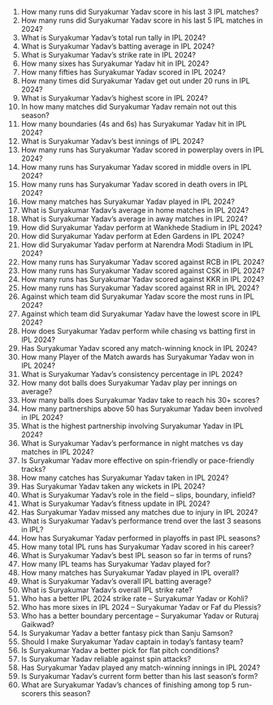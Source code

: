 1. How many runs did Suryakumar Yadav score in his last 3 IPL matches?  
2. How many runs did Suryakumar Yadav score in his last 5 IPL matches in 2024?  
3. What is Suryakumar Yadav’s total run tally in IPL 2024?  
4. What is Suryakumar Yadav’s batting average in IPL 2024?  
5. What is Suryakumar Yadav’s strike rate in IPL 2024?  
6. How many sixes has Suryakumar Yadav hit in IPL 2024?  
7. How many fifties has Suryakumar Yadav scored in IPL 2024?  
8. How many times did Suryakumar Yadav get out under 20 runs in IPL 2024?  
9. What is Suryakumar Yadav’s highest score in IPL 2024?  
10. In how many matches did Suryakumar Yadav remain not out this season?  
11. How many boundaries (4s and 6s) has Suryakumar Yadav hit in IPL 2024?  
12. What is Suryakumar Yadav’s best innings of IPL 2024?  
13. How many runs has Suryakumar Yadav scored in powerplay overs in IPL 2024?  
14. How many runs has Suryakumar Yadav scored in middle overs in IPL 2024?  
15. How many runs has Suryakumar Yadav scored in death overs in IPL 2024?  
16. How many matches has Suryakumar Yadav played in IPL 2024?  
17. What is Suryakumar Yadav’s average in home matches in IPL 2024?  
18. What is Suryakumar Yadav’s average in away matches in IPL 2024?  
19. How did Suryakumar Yadav perform at Wankhede Stadium in IPL 2024?  
20. How did Suryakumar Yadav perform at Eden Gardens in IPL 2024?  
21. How did Suryakumar Yadav perform at Narendra Modi Stadium in IPL 2024?  
22. How many runs has Suryakumar Yadav scored against RCB in IPL 2024?  
23. How many runs has Suryakumar Yadav scored against CSK in IPL 2024?  
24. How many runs has Suryakumar Yadav scored against KKR in IPL 2024?  
25. How many runs has Suryakumar Yadav scored against RR in IPL 2024?  
26. Against which team did Suryakumar Yadav score the most runs in IPL 2024?  
27. Against which team did Suryakumar Yadav have the lowest score in IPL 2024?  
28. How does Suryakumar Yadav perform while chasing vs batting first in IPL 2024?  
29. Has Suryakumar Yadav scored any match-winning knock in IPL 2024?  
30. How many Player of the Match awards has Suryakumar Yadav won in IPL 2024?  
31. What is Suryakumar Yadav’s consistency percentage in IPL 2024?  
32. How many dot balls does Suryakumar Yadav play per innings on average?  
33. How many balls does Suryakumar Yadav take to reach his 30+ scores?  
34. How many partnerships above 50 has Suryakumar Yadav been involved in IPL 2024?  
35. What is the highest partnership involving Suryakumar Yadav in IPL 2024?  
36. What is Suryakumar Yadav’s performance in night matches vs day matches in IPL 2024?  
37. Is Suryakumar Yadav more effective on spin-friendly or pace-friendly tracks?  
38. How many catches has Suryakumar Yadav taken in IPL 2024?  
39. Has Suryakumar Yadav taken any wickets in IPL 2024?  
40. What is Suryakumar Yadav’s role in the field – slips, boundary, infield?  
41. What is Suryakumar Yadav’s fitness update in IPL 2024?  
42. Has Suryakumar Yadav missed any matches due to injury in IPL 2024?  
43. What is Suryakumar Yadav’s performance trend over the last 3 seasons in IPL?  
44. How has Suryakumar Yadav performed in playoffs in past IPL seasons?  
45. How many total IPL runs has Suryakumar Yadav scored in his career?  
46. What is Suryakumar Yadav’s best IPL season so far in terms of runs?  
47. How many IPL teams has Suryakumar Yadav played for?  
48. How many matches has Suryakumar Yadav played in IPL overall?  
49. What is Suryakumar Yadav’s overall IPL batting average?  
50. What is Suryakumar Yadav’s overall IPL strike rate?  
51. Who has a better IPL 2024 strike rate – Suryakumar Yadav or Kohli?  
52. Who has more sixes in IPL 2024 – Suryakumar Yadav or Faf du Plessis?  
53. Who has a better boundary percentage – Suryakumar Yadav or Ruturaj Gaikwad?  
54. Is Suryakumar Yadav a better fantasy pick than Sanju Samson?  
55. Should I make Suryakumar Yadav captain in today’s fantasy team?  
56. Is Suryakumar Yadav a better pick for flat pitch conditions?  
57. Is Suryakumar Yadav reliable against spin attacks?  
58. Has Suryakumar Yadav played any match-winning innings in IPL 2024?  
59. Is Suryakumar Yadav’s current form better than his last season’s form?  
60. What are Suryakumar Yadav’s chances of finishing among top 5 run-scorers this season?